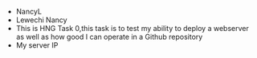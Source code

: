 - NancyL
- Lewechi Nancy
- This is HNG Task 0,this task is to test my ability to deploy a webserver as well as how good I can operate in a Github repository
- My server IP
